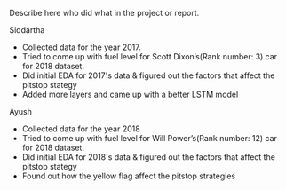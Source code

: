 Describe here who did what in the project or report.

Siddartha
- Collected data for the year 2017. 
- Tried to come up with fuel level for Scott Dixon’s(Rank number: 3) car for 2018 dataset.
- Did initial EDA for 2017's data & figured out the factors that affect the pitstop stategy
- Added more layers and came up with a better LSTM model

Ayush
- Collected data for the year 2018
- Tried to come up with fuel level for Will Power’s(Rank number: 12) car for 2018 dataset.
- Did initial EDA for 2018's data & figured out the factors that affect the pitstop stategy
- Found out how the yellow flag affect the pitstop strategies
